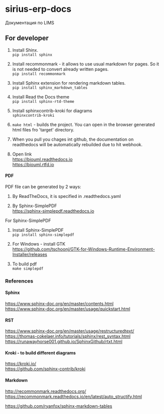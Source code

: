 # sirius-erp-docs
Документация по LIMS

## For developer

1. Install Shinx.
<br/>```pip install sphinx```

2. Install recommonmark - it allows to use usual markdown for pages.
So it is not needed to convert already written pages.
<br/>```pip install recommonmark```

3. Install  Sphinx extension for rendering markdown tables.
<br/>```pip install sphinx_markdown_tables```

4. Install Read the Docs theme
<br/>```pip install sphinx-rtd-theme```

5. Install sphinxcontrib-kroki for diagrams
<br/>```sphinxcontrib-kroki```

6. ```make html``` - builds the project.
You can open in the browser generated html files fro 'target' directory.

7. When you pull you chages int github, the documentation on readthedocs will be automatically rebuilded due to hit webhook.

8. Open link
<br/>https://biouml.readthedocs.io
<br/>https://biouml.rtfd.io


#### PDF
PDF file can be generated by 2 ways:

1. By ReadTheDocs, it is specified in .readthedocs.yaml

2. By Sphinx-SimplePDF
<br/>https://sphinx-simplepdf.readthedocs.io

For Sphinx-SimplePDF

1. Install Sphinx-SimplePDF
<br/>```pip install sphinx-simplepdf```

2. For Windows - install GTK
<br/>https://github.com/tschoonj/GTK-for-Windows-Runtime-Environment-Installer/releases

3. To build pdf
<br/>```make simplepdf```


### References 

#### Sphinx
https://www.sphinx-doc.org/en/master/contents.html
<br/>https://www.sphinx-doc.org/en/master/usage/quickstart.html

#### RST
https://www.sphinx-doc.org/en/master/usage/restructuredtext/
<br/>https://thomas-cokelaer.info/tutorials/sphinx/rest_syntax.html
<br/>https://runawayhorse001.github.io/SphinxGithub/rtxt.html

#### Kroki - to build different diagrams
https://kroki.io/
<br/>https://github.com/sphinx-contrib/kroki

#### Markdown 
http://recommonmark.readthedocs.org/
<br/>https://recommonmark.readthedocs.io/en/latest/auto_structify.html

https://github.com/ryanfox/sphinx-markdown-tables
